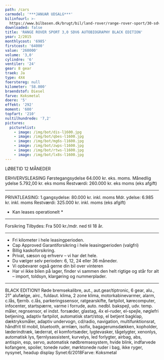 ```yaml
---
path: /cars
carmodel: '***JANUAR UDSALG***'
bilinfourl: >-
  https://www.bilbasen.dk/brugt/bil/land-rover/range-rover-sport/30-sdv6-autobiography-dynamic-aut-5d/4052082
downloaded: false
title: 'RANGE ROVER SPORT 3,0 SDV6 AUTOBIOGRAPHY BLACK EDITION'
year: 2/2015
monthlycost: '6985'
firstcost: '64000'
value: '260000'
volume: '3,0'
cylindre: '6'
ventiler: '24'
gear: 8 gear
traek: Ja
type: 4X4
foerstereg: null
kilometer: '58.000'
braendstof: Diesel
farve: Koksmetal
doere: '5'
effekt: '292'
moment: '600'
topfart: '210'
nultilhundrede: '7,2'
pictures:
  picturelist:
    - image: /img/bot/dis-l1600.jpg
    - image: /img/bot/qbes-l1600.jpg
    - image: /img/bot/mg6s-l1600.jpg
    - image: /img/bot/zwps-l1600.jpg
    - image: /img/bot/rtws-l1600.jpg
    - image: /img/bot/lx8s-l1600.jpg
---
```

LØBETID 12 MÅNEDER 

ERHVERVSLEASING
Førstegangsydelse 64.000 kr. eks. moms.
Månedlig ydelse 5.792,00 kr. eks moms 
Restværdi: 260.000 kr. eks moms (eks afgift)
______________________________

PRIVATLEASING:
1.gangsydelse: 80.000 kr. inkl. moms
Mdr. ydelse: 6.985 kr. inkl. moms
Restværdi: 325.000 kr. inkl. moms (eks afgift)
* Kan leases operationelt *
________________________________

Forsikring Tilbydes:
Fra 500 kr./mdr. ned til 18 år.
________________________________

* Fri kilometer i hele leasingperioden.
* Cap Approved Garantiforsikring i hele leasingperioden (valgfri)
* Billig kaskoforsikring.
* Privat, sæson og erhverv – vi har det hele.
* Du vælger selv perioden: 6, 12, 24 eller 36 måneder.
* Vi opbevarer også gerne din bil over vinteren
* Har vi ikke bilen på lager, finder vi sammen den helt rigtige og står for alt – import, toldsyn, klargøring og nummerplader.
________________________________

BLACK EDITION!!
Røde bremsekalibre, aut., aut.gear/tiptronic, 6 gear, alu., 21" alufælge, airc., fuldaut. klima, 2 zone klima, motorkabinevarmer, alarm, c.lås, fjernb. c.lås, parkeringssensor, ratgearskifte, fartpilot, kørecomputer, infocenter, startspærre, varme i forrude, auto. nedbl. bakspejl, udv. temp. måler, regnsensor, el indst. forsæder, glastag, 4x el-ruder, el-spejle, nøglefri betjening, adaptiv fartpilot, automatisk start/stop, el betjent bagklap, dæktryksmåler, adaptiv undervogn, cd/radio, navigation, multifunktionsrat, håndfrit til mobil, bluetooth, armlæn, isofix, bagagerumsdækken, kopholder, læderindtræk, læderrat, el komfortsæder, lygtevasker, tågelygter, xenonlys, automatisk lys, fjernlysassistent, kurvelys, led forlygter, airbag, abs, antispin, esp, servo, automatisk nødbremsesystem, hvide blink, indfarvede kofangere, spoiler, tonede ruder, mørktonede ruder i bag, ikke ryger, nysynet, headup display
Synet:6/2018Farve: Koksmetal
